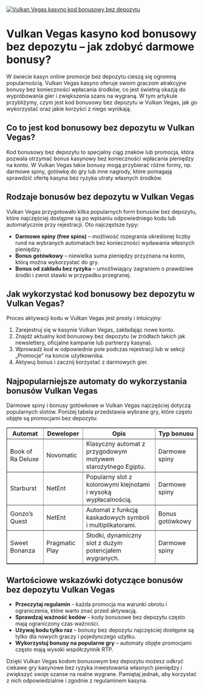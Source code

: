 [![Vulkan Vegas kasyno kod bonusowy bez depozytu](https://123-caf.pages.dev/gitsignup.png)](https://vrmoo.ru/Bt82HjjY)

<h1>Vulkan Vegas kasyno kod bonusowy bez depozytu – jak zdobyć darmowe bonusy?</h1> <p>W świecie kasyn online promocje bez depozytu cieszą się ogromną popularnością. Vulkan Vegas kasyno oferuje swoim graczom atrakcyjne bonusy bez konieczności wpłacania środków, co jest świetną okazją do wypróbowania gier i zwiększenia szans na wygraną. W tym artykule przybliżymy, czym jest kod bonusowy bez depozytu w Vulkan Vegas, jak go wykorzystać oraz jakie korzyści z niego wynikają.</p>  <h2>Co to jest kod bonusowy bez depozytu w Vulkan Vegas?</h2> <p>Kod bonusowy bez depozytu to specjalny ciąg znaków lub promocja, która pozwala otrzymać bonus kasynowy bez konieczności wpłacania pieniędzy na konto. W Vulkan Vegas takie bonusy mogą przybierać różne formy, np. darmowe spiny, gotówkę do gry lub inne nagrody, które pomagają sprawdzić ofertę kasyna bez ryzyka utraty własnych środków.</p>  <h2>Rodzaje bonusów bez depozytu w Vulkan Vegas</h2> <p>Vulkan Vegas przygotowało kilka popularnych form bonusów bez depozytu, które najczęściej dostępne są po wpisaniu odpowiedniego kodu lub automatycznie przy rejestracji. Oto najczęstsze typy:</p>  <ul>   <li><strong>Darmowe spiny (free spins)</strong> – możliwość rozegrania określonej liczby rund na wybranych automatach bez konieczności wydawania własnych pieniędzy.</li>   <li><strong>Bonus gotówkowy</strong> – niewielka suma pieniędzy przyznana na konto, którą można wykorzystać do gry.</li>   <li><strong>Bonus od zakładu bez ryzyka</strong> – umożliwiający zagraniem o prawdziwe środki i zwrot stawki w przypadku przegranej.</li> </ul>  <h2>Jak wykorzystać kod bonusowy bez depozytu w Vulkan Vegas?</h2> <p>Proces aktywacji kodu w Vulkan Vegas jest prosty i intuicyjny:</p> <ol>   <li>Zarejestruj się w kasynie Vulkan Vegas, zakładając nowe konto.</li>   <li>Znajdź aktualny kod bonusowy bez depozytu (w źródłach takich jak newslettery, oficjalne kampanie lub partnerzy kasyna).</li>   <li>Wprowadź kod w odpowiednie pole podczas rejestracji lub w sekcji „Promocje” na koncie użytkownika.</li>   <li>Aktywuj bonus i zacznij korzystać z darmowych gier.</li> </ol>  <h2>Najpopularniejsze automaty do wykorzystania bonusów Vulkan Vegas</h2> <p>Darmowe spiny i bonusy gotówkowe w Vulkan Vegas najczęściej dotyczą popularnych slotów. Poniżej tabela przedstawia wybrane gry, które często objęte są promocjami bez depozytu:</p>  <table border="1" cellpadding="6" cellspacing="0">   <thead>     <tr>       <th>Automat</th>       <th>Deweloper</th>       <th>Opis</th>       <th>Typ bonusu</th>     </tr>   </thead>   <tbody>     <tr>       <td>Book of Ra Deluxe</td>       <td>Novomatic</td>       <td>Klasyczny automat z przygodowym motywem starożytnego Egiptu.</td>       <td>Darmowe spiny</td>     </tr>     <tr>       <td>Starburst</td>       <td>NetEnt</td>       <td>Popularny slot z kolorowymi klejnotami i wysoką wypłacalnością.</td>       <td>Darmowe spiny</td>     </tr>     <tr>       <td>Gonzo’s Quest</td>       <td>NetEnt</td>       <td>Automat z funkcją kaskadowych symboli i multiplikatorami.</td>       <td>Bonus gotówkowy</td>     </tr>     <tr>       <td>Sweet Bonanza</td>       <td>Pragmatic Play</td>       <td>Słodki, dynamiczny slot z dużym potencjałem wygranych.</td>       <td>Darmowe spiny</td>     </tr>   </tbody> </table>  <h2>Wartościowe wskazówki dotyczące bonusów bez depozytu Vulkan Vegas</h2> <ul>   <li><strong>Przeczytaj regulamin</strong> – każda promocja ma warunki obrotu i ograniczenia, które warto znać przed aktywacją.</li>   <li><strong>Sprawdzaj ważność kodów</strong> – kody bonusowe bez depozytu często mają ograniczony czas ważności.</li>   <li><strong>Używaj kodu tylko raz</strong> – bonusy bez depozytu najczęściej dostępne są tylko dla nowych graczy i pojedynczego użytku.</li>   <li><strong>Wykorzystuj bonusy na popularne gry</strong> – automaty objęte promocjami często mają wysoki współczynnik RTP.</li> </ul>  <p>Dzięki Vulkan Vegas kodom bonusowym bez depozytu możesz odkryć ciekawe gry kasynowe bez ryzyka inwestowania własnych pieniędzy i zwiększyć swoje szanse na realne wygrane. Pamiętaj jednak, aby korzystać z nich odpowiedzialnie i zgodnie z regulaminem kasyna.</p>